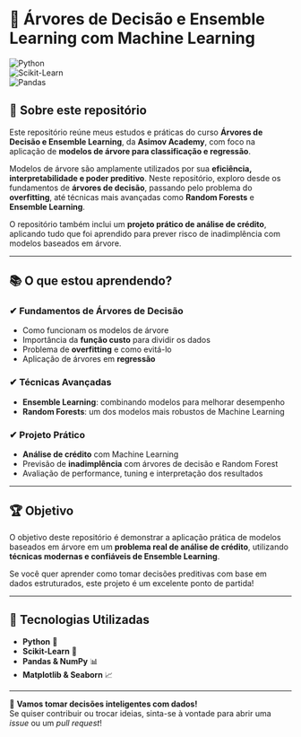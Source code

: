 # 🌳 Árvores de Decisão e Ensemble Learning com Machine Learning  

![Python](https://img.shields.io/badge/Python-ML-yellow?style=for-the-badge&logo=python)  
![Scikit-Learn](https://img.shields.io/badge/Scikit--Learn-Decision%20Trees-orange?style=for-the-badge&logo=scikitlearn)  
![Pandas](https://img.shields.io/badge/Pandas-Data%20Analysis-blue?style=for-the-badge&logo=pandas)  

## 📌 Sobre este repositório  

Este repositório reúne meus estudos e práticas do curso **Árvores de Decisão e Ensemble Learning**, da **Asimov Academy**, com foco na aplicação de **modelos de árvore para classificação e regressão**.  

Modelos de árvore são amplamente utilizados por sua **eficiência, interpretabilidade e poder preditivo**. Neste repositório, exploro desde os fundamentos de **árvores de decisão**, passando pelo problema do **overfitting**, até técnicas mais avançadas como **Random Forests** e **Ensemble Learning**.  

O repositório também inclui um **projeto prático de análise de crédito**, aplicando tudo que foi aprendido para prever risco de inadimplência com modelos baseados em árvore.  

---

## 📚 O que estou aprendendo?  

### ✔ Fundamentos de Árvores de Decisão  
- Como funcionam os modelos de árvore  
- Importância da **função custo** para dividir os dados  
- Problema de **overfitting** e como evitá-lo  
- Aplicação de árvores em **regressão**  

### ✔ Técnicas Avançadas  
- **Ensemble Learning**: combinando modelos para melhorar desempenho  
- **Random Forests**: um dos modelos mais robustos de Machine Learning  

### ✔ Projeto Prático  
- **Análise de crédito** com Machine Learning  
- Previsão de **inadimplência** com árvores de decisão e Random Forest  
- Avaliação de performance, tuning e interpretação dos resultados  

---

## 🏆 Objetivo  

O objetivo deste repositório é demonstrar a aplicação prática de modelos baseados em árvore em um **problema real de análise de crédito**, utilizando **técnicas modernas e confiáveis de Ensemble Learning**.  

Se você quer aprender como tomar decisões preditivas com base em dados estruturados, este projeto é um excelente ponto de partida!  

---

## 🔧 Tecnologias Utilizadas  

- **Python** 🐍  
- **Scikit-Learn** 🌲  
- **Pandas & NumPy** 📊  
- **Matplotlib & Seaborn** 📈  

---

🚀 **Vamos tomar decisões inteligentes com dados!**  
Se quiser contribuir ou trocar ideias, sinta-se à vontade para abrir uma *issue* ou um *pull request*!  